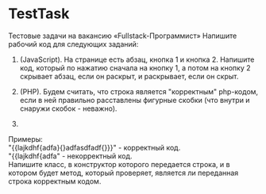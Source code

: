 # TestTask
Тестовые задачи на вакансию «Fullstack-Программист»
Напишите рабочий код для следующих заданий:

1. (JavaScript). На странице есть абзац, кнопка 1 и кнопка 2. Напишите код, который по нажатию сначала на кнопку 1, а потом на кнопку 2 скрывает абзац, если он раскрыт, и раскрывает, если он скрыт.    

2. (PHP). Будем считать, что строка является "корректным" php-кодом, если в ней правильно расставлены фигурные скобки (что внутри и снаружи скобок - неважно).    
3. 
Примеры:  
"{{lajkdhf{adfa}{}adfasdfadf{}}}" - корректный код.  
"{{lajkdhf{adfa" - некорректный код.  
Напишите класс, в конструктор которого передается строка, и в котором будет метод, который проверяет, является ли переданная строка корректным кодом.

